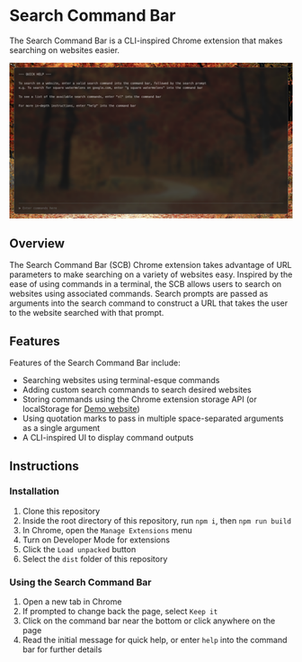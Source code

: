 # Search Command Bar
The Search Command Bar is a CLI-inspired Chrome extension that makes searching on websites easier.

![Search Command Bar](./readme-assets/search-command-bar.png)

## Overview
The Search Command Bar (SCB) Chrome extension takes advantage of URL parameters to make searching on a variety of websites easy. Inspired by the ease of using commands in a terminal, the SCB allows users to search on websites using associated commands. Search prompts are passed as arguments into the search command to construct a URL that takes the user to the website searched with that prompt.

## Features
Features of the Search Command Bar include:
- Searching websites using terminal-esque commands
- Adding custom search commands to search desired websites
- Storing commands using the Chrome extension storage API (or localStorage for [Demo website](https://iii-search-cmd-bar.netlify.app/))
- Using quotation marks to pass in multiple space-separated arguments as a single argument
- A CLI-inspired UI to display command outputs

## Instructions
### Installation
1. Clone this repository
2. Inside the root directory of this repository, run `npm i`, then `npm run build`
3. In Chrome, open the `Manage Extensions` menu
4. Turn on Developer Mode for extensions
5. Click the `Load unpacked` button
6. Select the `dist` folder of this repository

### Using the Search Command Bar
1. Open a new tab in Chrome
2. If prompted to change back the page, select `Keep it`
3. Click on the command bar near the bottom or click anywhere on the page
4. Read the initial message for quick help, or enter `help` into the command bar for further details
